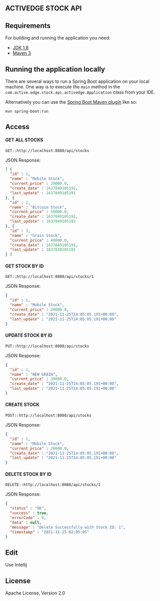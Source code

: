 ACTIVEDGE STOCK API
--------------------
[comment]: <> (Minimal [Spring Boot]&#40;http://projects.spring.io/spring-boot/&#41; sample app.)

## Requirements

For building and running the application you need:

- [JDK 1.8](http://www.oracle.com/technetwork/java/javase/downloads/jdk8-downloads-2133151.html)
- [Maven 3](https://maven.apache.org)

## Running the application locally

There are several ways to run a Spring Boot application on your local machine. One way is to execute the `main` method in the `com.active.edge.stock.api.activedge.Application` class from your IDE.

Alternatively you can use the [Spring Boot Maven plugin](https://docs.spring.io/spring-boot/docs/current/reference/html/build-tool-plugins-maven-plugin.html) like so:

```shell
mvn spring-boot:run
```

Access
--------

#### GET ALL STOCKS

```
GET::http://localhost:8080/api/stocks
```

JSON Response:

```json
[ {
  "id" : 1,
  "name" : "Mobile Stock",
  "current_price" : 20000.0,
  "create_date" : 1637849105191,
  "last_update" : 1637849105191
}, {
  "id" : 2,
  "name" : "Bitcoin Stock",
  "current_price" : 50000.0,
  "create_date" : 1637849105191,
  "last_update" : 1637849105191
}, {
  "id" : 3,
  "name" : "Grain Stock",
  "current_price" : 40000.0,
  "create_date" : 1637849105191,
  "last_update" : 1637849105191
} ]
```


#### GET STOCK BY ID

```
GET::http://localhost:8080/api/stocks/1
```

JSON Response:

```json
{
  "id" : 1,
  "name" : "Mobile Stock",
  "current_price" : 20000.0,
  "create_date" : "2021-11-25T14:05:05.191+00:00",
  "last_update" : "2021-11-25T14:05:05.191+00:00"
}
```


#### UPDATE STOCK BY ID

```
PUT::http://localhost:8080/api/stocks
```

JSON Response:

```json
{
  "id" : 1,
  "name" : "NEW GRAIN",
  "current_price" : 30000.0,
  "create_date" : "2021-11-25T14:05:05.191+00:00",
  "last_update" : "2021-11-25T14:05:05.191+00:00"
}
```


#### CREATE STOCK

```
POST::http://localhost:8080/api/stocks
```

JSON Response:

```json
{
  "id" : 1,
  "name" : "Mobile Stock",
  "current_price" : 20000.0,
  "create_date" : "2021-11-25T14:05:05.191+00:00",
  "last_update" : "2021-11-25T14:05:05.191+00:00"
}
```


#### DELETE STOCK BY ID

```
DELETE::http://localhost:8080/api/stocks/1
```

JSON Response:

```json
{
  "status" : "OK",
  "success" : true,
  "errorCode" : 0,
  "data" : null,
  "message" : "Delete Successfully with Stock ID: 1",
  "timestamp" : "2021-11-25 02:05:05"
}
```

Edit
--------

Use Intellij

[comment]: <> (Generate all Eclipse files with Gradle.)

[comment]: <> (```sh)

[comment]: <> (./gradlew eclipse)

[comment]: <> (```)

License
-------

Apache License, Version 2.0

[doma]: https://github.com/domaframework/doma
[spring-boot]: https://github.com/spring-projects/spring-boot
